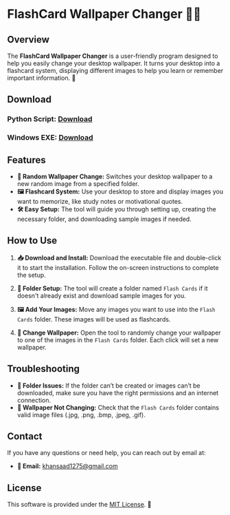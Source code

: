 # FlashCard Wallpaper Changer 🌌🔁

## Overview

The **FlashCard Wallpaper Changer** is a user-friendly program designed to help you easily change your desktop wallpaper. It turns your desktop into a flashcard system, displaying different images to help you learn or remember important information. 🌟

## Download

### Python Script: [Download](https://github.com/khansaad1275/FlashCard-Wallpaper-Changer/releases/download/untagged-e1253ef611d51c7dc875/Change.Wallpaper.v1.pyw)

### Windows EXE: [Download](https://github.com/khansaad1275/FlashCard-Wallpaper-Changer/releases/download/v1.alpha/Change.Wallpaper.v1.exe)


## Features

- **🔄 Random Wallpaper Change:** Switches your desktop wallpaper to a new random image from a specified folder.
- **🖼️ Flashcard System:** Use your desktop to store and display images you want to memorize, like study notes or motivational quotes.
- **🛠️ Easy Setup:** The tool will guide you through setting up, creating the necessary folder, and downloading sample images if needed.

## How to Use

1. **📥 Download and Install:**
   Download the executable file and double-click it to start the installation. Follow the on-screen instructions to complete the setup.

2. **📂 Folder Setup:**
   The tool will create a folder named `Flash Cards` if it doesn't already exist and download sample images for you.

3. **🖼️ Add Your Images:**
   Move any images you want to use into the `Flash Cards` folder. These images will be used as flashcards.

4. **🔄 Change Wallpaper:**
   Open the tool to randomly change your wallpaper to one of the images in the `Flash Cards` folder. Each click will set a new wallpaper.

## Troubleshooting

- **🚫 Folder Issues:** If the folder can’t be created or images can’t be downloaded, make sure you have the right permissions and an internet connection.
- **🔄 Wallpaper Not Changing:** Check that the `Flash Cards` folder contains valid image files (.jpg, .png, .bmp, .jpeg, .gif).

## Contact

If you have any questions or need help, you can reach out by email at:
- **📧 Email:** khansaad1275@gmail.com

## License

This software is provided under the [MIT License](LICENSE). 📜
